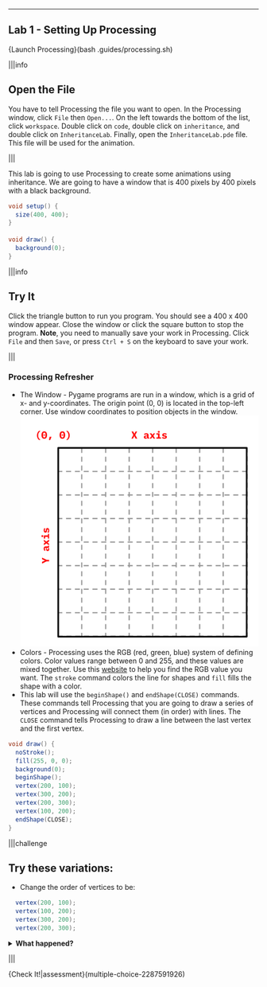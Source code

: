 ----------

## Lab 1 - Setting Up Processing

{Launch Processing}(bash .guides/processing.sh)

|||info
## Open the File
You have to tell Processing the file you want to open. In the Processing window, click `File` then `Open...`. On the left towards the bottom of the list, click `workspace`. Double click on `code`, double click on `inheritance`, and double click on `InheritanceLab`. Finally, open the `InheritanceLab.pde` file. This file will be used for the animation.

|||

This lab is going to use Processing to create some animations using inheritance. We are going to have a window that is 400 pixels by 400 pixels with a black background.

```java
void setup() {
  size(400, 400);
}

void draw() {
  background(0);
}
```

|||info
## Try It
Click the triangle button to run you program. You should see a 400 x 400 window appear. Close the window or click the square button to stop the program. **Note**, you need to manually save your work in Processing. Click `File` and then `Save`, or press `Ctrl + S` on the keyboard to save your work.

|||

### Processing Refresher

* The Window - Pygame programs are run in a window, which is a grid of x- and y-coordinates. The origin point (0, 0) is located in the top-left corner. Use window coordinates to position objects in the window.
![The Window](.guides/img/mutability/Canvas.png)
* Colors - Processing uses the RGB (red, green, blue) system of defining colors. Color values range between 0 and 255, and these values are mixed together. Use this [website](https://htmlcolorcodes.com/color-picker/) to help you find the RGB value you want. The `stroke` command colors the line for shapes and `fill` fills the shape with a color.
* This lab will use the `beginShape()` and `endShape(CLOSE)` commands. These commands tell Processing that you are going to draw a series of vertices and Processing will connect them (in order) with lines. The `CLOSE` command tells Processing to draw a line between the last vertex and the first vertex.

```java
void draw() {
  noStroke();
  fill(255, 0, 0);
  background(0);
  beginShape();
  vertex(200, 100);
  vertex(300, 200);
  vertex(200, 300);
  vertex(100, 200);
  endShape(CLOSE);
}
```

|||challenge
## Try these variations:
* Change the order of vertices to be:

```java
  vertex(200, 100);
  vertex(100, 200);
  vertex(300, 200);
  vertex(200, 300);
```

<details>
  <summary><strong>What happened?</strong></summary>
  Processing draws a polygon in the order of the vertices. If you want a regular polygon, the vertices need to go in either clockwise or counterclockwise order. The first polygon used a clockwise pattern, while the second one used a zigzag pattern.<img src=".guides/img/inheritance/lab1.png" />
</details>

|||

{Check It!|assessment}(multiple-choice-2287591926)
